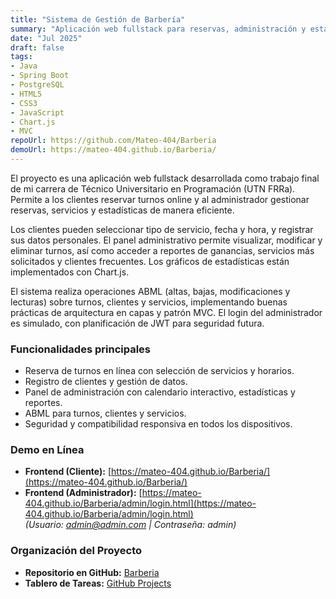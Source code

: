 ```yaml
---
title: "Sistema de Gestión de Barbería"
summary: "Aplicación web fullstack para reservas, administración y estadísticas"
date: "Jul 2025"
draft: false
tags:
- Java
- Spring Boot
- PostgreSQL
- HTML5
- CSS3
- JavaScript
- Chart.js
- MVC
repoUrl: https://github.com/Mateo-404/Barberia
demoUrl: https://mateo-404.github.io/Barberia/
---
```


El proyecto es una aplicación web fullstack desarrollada como trabajo final de mi carrera de Técnico Universitario en Programación (UTN FRRa). Permite a los clientes reservar turnos online y al administrador gestionar reservas, servicios y estadísticas de manera eficiente.

Los clientes pueden seleccionar tipo de servicio, fecha y hora, y registrar sus datos personales. El panel administrativo permite visualizar, modificar y eliminar turnos, así como acceder a reportes de ganancias, servicios más solicitados y clientes frecuentes. Los gráficos de estadísticas están implementados con Chart.js.

El sistema realiza operaciones ABML (altas, bajas, modificaciones y lecturas) sobre turnos, clientes y servicios, implementando buenas prácticas de arquitectura en capas y patrón MVC. El login del administrador es simulado, con planificación de JWT para seguridad futura.

### Funcionalidades principales
- Reserva de turnos en línea con selección de servicios y horarios.
- Registro de clientes y gestión de datos.
- Panel de administración con calendario interactivo, estadísticas y reportes.
- ABML para turnos, clientes y servicios.
- Seguridad y compatibilidad responsiva en todos los dispositivos.

### Demo en Línea
- **Frontend (Cliente):** [https://mateo-404.github.io/Barberia/](https://mateo-404.github.io/Barberia/)  
- **Frontend (Administrador):** [https://mateo-404.github.io/Barberia/admin/login.html](https://mateo-404.github.io/Barberia/admin/login.html)  
  *(Usuario: admin@admin.com | Contraseña: admin)*

### Organización del Proyecto
- **Repositorio en GitHub:** [Barberia](https://github.com/Mateo-404/Barberia)  
- **Tablero de Tareas:** [GitHub Projects](https://github.com/users/Mateo-404/projects/9)
